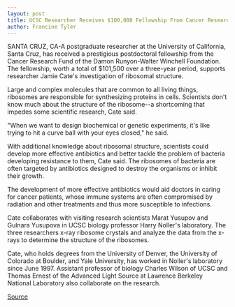 ```yaml
---
layout: post
title: UCSC Researcher Receives $100,000 Fellowship From Cancer Research Fund
author: Francine Tyler
---
```


SANTA CRUZ, CA-A postgraduate researcher at the University of California, Santa Cruz, has received a prestigious postdoctoral fellowship from the Cancer Research Fund of the Damon Runyon-Walter Winchell Foundation. The fellowship, worth a total of $101,500 over a three-year period, supports researcher Jamie Cate's investigation of ribosomal structure.

Large and complex molecules that are common to all living things, ribosomes are responsible for synthesizing proteins in cells. Scientists don't know much about the structure of the ribosome--a shortcoming that impedes some scientific research, Cate said.

"When we want to design biochemical or genetic experiments, it's like trying to hit a curve ball with your eyes closed," he said.

With additional knowledge about ribosomal structure, scientists could develop more effective antibiotics and better tackle the problem of bacteria developing resistance to them, Cate said. The ribosomes of bacteria are often targeted by antibiotics designed to destroy the organisms or inhibit their growth.

The development of more effective antibiotics would aid doctors in caring for cancer patients, whose immune systems are often compromised by radiation and other treatments and thus more susceptible to infections.

Cate collaborates with visiting research scientists Marat Yusupov and Gulnara Yusupova in UCSC biology professor Harry Noller's laboratory. The three researchers x-ray ribosome crystals and analyze the data from the x-rays to determine the structure of the ribosomes.

Cate, who holds degrees from the University of Denver, the University of Colorado at Boulder, and Yale University, has worked in Noller's laboratory since June 1997. Assistant professor of biology Charles Wilson of UCSC and Thomas Ernest of the Advanced Light Source at Lawrence Berkeley National Laboratory also collaborate on the research.

[Source](http://www1.ucsc.edu/news_events/press_releases/archive/97-98/04-98/041698-UCSC_researcher_rec.html "Permalink to 041698-UCSC_researcher_rec")
